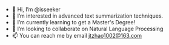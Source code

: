 - 👋 Hi, I’m @isseeker
- 👀 I’m interested in advanced text summarization techniques.
- 🌱 I’m currently learning to get a Master's Degree!
- 💞️ I’m looking to collaborate on Natural Language Processing
- 📫 You can reach me by email jtzhao1002@163.com


<!---
isseeker/isseeker is a ✨ special ✨ repository because its `README.md` (this file) appears on your GitHub profile.
You can click the Preview link to take a look at your changes.
--->
